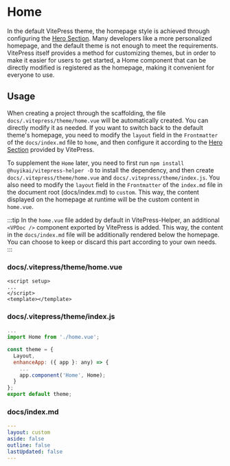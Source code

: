 # Home

In the default VitePress theme, the homepage style is achieved through configuring the [Hero Section](https://vitepress.dev/reference/default-theme-home-page). Many developers like a more personalized homepage, and the default theme is not enough to meet the requirements. VitePress itself provides a method for customizing themes, but in order to make it easier for users to get started, a Home component that can be directly modified is registered as the homepage, making it convenient for everyone to use.

## Usage

When creating a project through the scaffolding, the file `docs/.vitepress/theme/home.vue` will be automatically created. You can directly modify it as needed. If you want to switch back to the default theme's homepage, you need to modify the `layout` field in the `Frontmatter` of the `docs/index.md` file to `home`, and then configure it according to the [Hero Section](https://vitepress.dev/reference/default-theme-home-page) provided by VitePress.

To supplement the `Home` later, you need to first run `npm install @huyikai/vitepress-helper -D` to install the dependency, and then create `docs/.vitepress/theme/home.vue` and `docs/.vitepress/theme/index.js`. You also need to modify the `layout` field in the `Frontmatter` of the `index.md` file in the document root (docs/index.md) to `custom`. This way, the content displayed on the homepage at runtime will be the custom content in `home.vue`.

:::tip
In the `home.vue` file added by default in VitePress-Helper, an additional `<VPDoc />` component exported by VitePress is added. This way, the content in the `docs/index.md` file will be additionally rendered below the homepage. You can choose to keep or discard this part according to your own needs.
:::

### docs/.vitepress/theme/home.vue

```vue
<script setup>
...
</script>
<template></template>
```

### docs/.vitepress/theme/index.js

```js
...
import Home from './home.vue';

const theme = {
  Layout,
  enhanceApp: ({ app }: any) => {
    ...
    app.component('Home', Home);
  }
};
export default theme;
```

### docs/index.md

```yaml
---
layout: custom
aside: false
outline: false
lastUpdated: false
---
```
